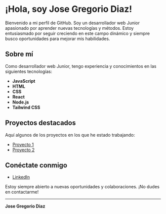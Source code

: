 # ¡Hola, soy Jose Gregorio Diaz!

Bienvenido a mi perfil de GitHub. Soy un desarrollador web Junior apasionado por aprender nuevas tecnologías y métodos.
Estoy entusiasmado por seguir creciendo en este campo dinámico y siempre busco oportunidades para mejorar mis habilidades.

## Sobre mí

Como desarrollador web Junior, tengo experiencia y conocimientos en las siguientes tecnologías:

- **JavaScript**
- **HTML**
- **CSS**
- **React**
- **Node.js**
- **Tailwind CSS**

## Proyectos destacados

Aquí algunos de los proyectos en los que he estado trabajando:

- [Proyecto 1](https://poke-pink.vercel.app/)
- [Proyecto 2](https://page-cali.vercel.app/)


## Conéctate conmigo

- [LinkedIn](https://www.linkedin.com/in/jose-g-diaz-schmucke-bb9141216/)

Estoy siempre abierto a nuevas oportunidades y colaboraciones. ¡No dudes en contactarme!

---

**Jose Gregorio Diaz**
